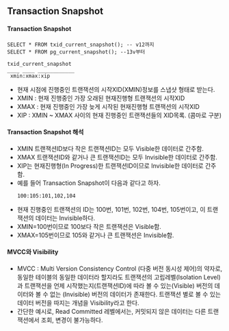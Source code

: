 ## Transaction Snapshot

#### Transaction Snapshot
```
SELECT * FROM txid_current_snapshot(); -- v12까지
SELECT * FROM pg_current_snapshot(); --13v부터

txid_current_snapshot
____ ____ ____________
 xmin:xmax:xip
```
- 현재 시점에 진행중인 트랜잭션의 시작XID(XMIN)정보를 스냅샷 형태로 받는다.
- XMIN : 현재 진행중인 가장 오래된 현재진행형 트랜잭션의 시작XID
- XMAX : 현재 진행중인 가장 늦게 시작된 현재진행형 트랜잭션의 시작XID
- XIP : XMIN ~ XMAX 사이의 현재 진행중인 트랜잭션들의 XID목록. (콤마로 구분)

#### Transaction Snapshot 해석
- XMIN 트랜잭션ID보다 작은 트랜잭션ID는 모두 Visible한 데이터로 간주함.
- XMAX 트랜잭션ID와 같거나 큰 트랜잭션ID는 모두 Invisible한 데이터로 간주함.
- XIP는 현재진행형(In Progress)한 트랜잭션ID이므로 Invisible한 데이터로 간주함.
- 예를 들어 Transaction Snapshot이 다음과 같다고 하자.
  ```
  100:105:101,102,104
  ```
 - 현재 진행중인 트랜잭션의 ID는 100번, 101번, 102번, 104번, 105번이고, 이 트랜잭션의 데이터는 Invisible하다.
 - XMIN=100번이므로 100보다 작은 트랜잭션은 Visible함.
 - XMAX=105번이므로 105와 같거나 큰 트랜잭션은 Invisible함.

#### MVCC와 Visibility
- MVCC : Multi Version Consistency Control (다중 버전 동시성 제어)의 약자로, 동일한 테이블의 동일한 데이터라 할지라도 트랜잭션의 고립레벨(Isolation Level)과 트랜잭션을 언제 시작했는지(트랜잭션ID)에 따라 볼 수 있는(Visible) 버전의 데이터와 볼 수 없는 (Invisible) 버전의 데이터가 존재한다. 트랜잭션 별로 볼 수 있는 데이터 버전을 따지는 개념을 Visibility라고 한다.
- 간단한 예시로, Read Committed 레벨에서는, 커밋되지 않은 데이터는 다른 트랜잭션에서 조회, 변경이 불가능하다.
